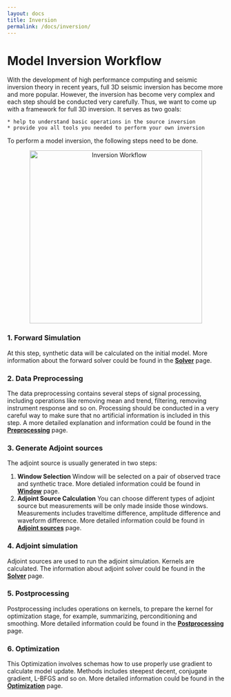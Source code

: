 ```yaml
---
layout: docs
title: Inversion
permalink: /docs/inversion/
---
```


# Model Inversion Workflow

With the development of high performance computing and seismic inversion theory in recent years, full 3D seismic inversion has become more and more popular. However, the inversion has become very complex and each step should be conducted very carefully. Thus, we want to come up with a framework for full 3D inversion. 
It serves as two goals:

```
* help to understand basic operations in the source inversion
* provide you all tools you needed to perform your own inversion
```

To perform a model inversion, the following steps need to be done.
<center><img src="/SeisStar/img/inversion_workflow.jpg" alt="Inversion Workflow" width="400" align="middle"></center>

### 1. Forward Simulation
At this step, synthetic data will be calculated on the initial model. More information about the forward solver could be found in the [**Solver**](/SeisStar/docs/solvers) page.

### 2. Data Preprocessing
The data preprocessing contains several steps of signal processing, including operations like removing mean and trend, filtering, removing instrument response and so on. Processing should be conducted in a very careful way to make sure that no artificial information is included in this step. A more detailed explanation and information could be found in the [**Preprocessing**](/SeisStar/docs/preprocessing/) page.

### 3. Generate Adjoint sources
The adjoint source is usually generated in two steps:
  1. **Window Selection**
      Window will be selected on a pair of observed trace and synthetic trace. More detialed information could be found in [**Window**](/SeisStar/docs/windows_selection) page.
  2. **Adjoint Source Calculation**
      You can choose different types of adjoint source but measurements will be only made inside those windows. Measurements includes traveltime difference, amplitude difference and waveform difference. More detailed information could be found in [**Adjoint sources**](/SeisStar/docs/adjoint_sources) page.

### 4. Adjoint simulation
Adjoint sources are used to run the adjoint simulation. Kernels are calculated. The information about adjoint solver could be found in the [**Solver**](/SeisStar/docs/solvers) page.

### 5. Postprocessing
Postprocessing includes operations on kernels, to prepare the kernel for optimization stage, for example, summarizing, perconditioning and smoothing. More detailed information could be found in the [**Postprocessing**](/SeisStar/docs/postprocessing) page.

### 6. Optimization
This Optimization involves schemas how to use properly use gradient to calculate model update. Methods includes steepest decent, conjugate gradient, L-BFGS and so on. More detailed information could be found in the [**Optimization**](/SeisStar/docs/optimization) page.
